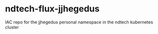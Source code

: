 # ndtech-flux-jjhegedus
IAC repo for the jjhegedus personal namespace in the ndtech kubernetes cluster
